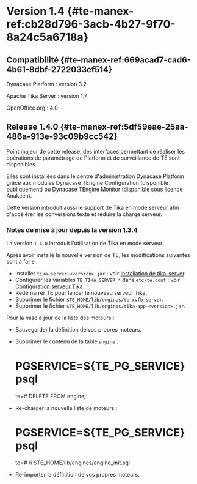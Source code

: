 # Version 1.4 {#te-manex-ref:cb28d796-3acb-4b27-9f70-8a24c5a6718a}

## Compatibilité {#te-manex-ref:669acad7-cad6-4b61-8dbf-2722033ef514}

Dynacase Platform
:  version 3.2

Apache Tika Server
:  version 1.7

OpenOffice.org
:  4.0


## Release 1.4.0 {#te-manex-ref:5df59eae-25aa-486a-913e-93c09b9cc542}

Point majeur de cette release, des interfaces permettant de réaliser les
opérations de paramétrage de Platform et de surveillance de TE sont
disponibles.

Elles sont installées dans le centre d'administration Dynacase Platform grâce
aux modules Dynacase TEngine Configuration (disponible publiquement) ou
Dynacase TEngine Monitor (disponible sous licence Anakeen).

Cette version introduit aussi le support de Tika en mode serveur afin
d'accélérer les conversions texte et réduire la charge serveur.

### Notes de mise à jour depuis la version 1.3.4

La version `1.4.0` introduit l'utilisation de Tika en mode serveur.

Après avoir installé la nouvelle version de TE, les modifications suivantes
sont à faire :

* Installer `tika-server-<version>.jar` : voir [Installation de
  tika-server](#tika-server).
* Configurer les variables `TE_TIKA_SERVER_*` dans `etc/te.conf` : voir
  [Configuration serveur Tika](#te-manex-ref:0260dfe8-d1c9-40c8-b2ba-666988ae4c09).
* Redémarrer TE pour lancer le nouveau serveur Tika.
* Supprimer le fichier `$TE_HOME/lib/engines/te-xvfb-server`.
* Supprimer le fichier `$TE_HOME/lib/engines/tika-app-<version>.jar`.

Pour la mise à jour de la liste des moteurs :

* Sauvegarder la définition de vos propres moteurs.
* Supprimer le contenu de la table `engine` :

    # PGSERVICE=${TE_PG_SERVICE} psql
    te=# DELETE FROM engine;

* Re-charger la nouvelle liste de moteurs :

    # PGSERVICE=${TE_PG_SERVICE} psql
    te=# \i $TE_HOME/lib/engines/engine_init.sql

* Re-importer la définition de vos propres moteurs.

